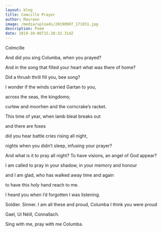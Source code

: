 ```yaml
---
layout: blog
title: Comcille Prayer
author: Maureen
image: /media/uploads/20190907_171031.jpg
description: Poem
date: 2019-10-06T15:28:32.314Z
---
```

Colmcille

And did you sing Columba, when you prayed?

And in the song that filled your heart what was there of home?

Did a thrush thrill fill you, bee song?

I wonder if the winds carried Gartan to you, 

across the seas, the kingdoms; 

curlew and moorhen and the corncrake’s racket.

This time of year, when lamb bleat breaks out 

and there are foxes

did you hear battle cries rising all night, 

nights when you didn’t sleep, infusing your prayer?

And what is it to pray all night? To have visions, an angel of God appear?

I am called to pray in your shadow, in your memory and honour 

and I am glad, who has walked away time and again 

to have this holy hand reach to me. 

I heard you when I’d forgotten I was listening.

Soldier. Sinner. I am all these and proud, Columba I think you were proud

Gael, Uí Néill, Connallach.

Sing with me, pray with me Columba.
